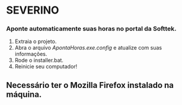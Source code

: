 # SEVERINO
### Aponte automaticamente suas horas no portal da Softtek.

1. Extraia o projeto.
2. Abra o arquivo *ApontaHoras.exe.config* e atualize com suas informações.
3. Rode o installer.bat.
4. Reinicie seu computador!

## Necessário ter o Mozilla Firefox instalado na máquina.